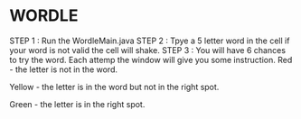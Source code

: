 # WORDLE
STEP 1 : Run the WordleMain.java 
STEP 2 : Tpye a 5 letter word in the cell if your word is not valid the cell will shake. 
STEP 3 : You will have 6 chances to try the word. Each attemp the window will give you some instruction. 
Red - the letter is not in the word.

Yellow - the letter is in the word but not in the right spot.

Green - the letter is in the right spot.
